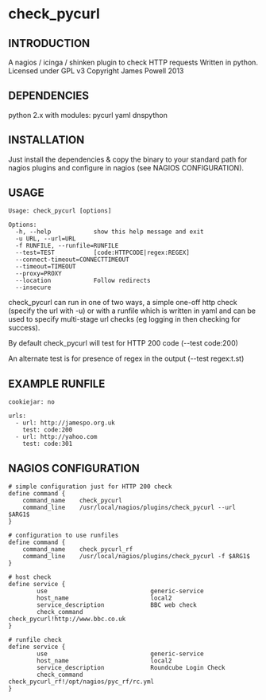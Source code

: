 check_pycurl
============

INTRODUCTION
------------

A nagios / icinga / shinken plugin to check HTTP requests
Written in python. Licensed under GPL v3
Copyright James Powell 2013

DEPENDENCIES
------------

python 2.x with modules:
pycurl
yaml
dnspython

INSTALLATION
------------

Just install the dependencies & copy the binary to your standard path for nagios plugins and
configure in nagios (see NAGIOS CONFIGURATION).

USAGE
------------

```
Usage: check_pycurl [options]

Options:
  -h, --help            show this help message and exit
  -u URL, --url=URL
  -f RUNFILE, --runfile=RUNFILE
  --test=TEST           [code:HTTPCODE|regex:REGEX]
  --connect-timeout=CONNECTTIMEOUT
  --timeout=TIMEOUT
  --proxy=PROXY
  --location            Follow redirects
  --insecure
```

check_pycurl can run in one of two ways, a simple one-off http check (specify the url with -u)
or with a runfile which is written in yaml and can be used to specify multi-stage url checks (eg
logging in then checking for success).

By default check_pycurl will test for HTTP 200 code (--test code:200)

An alternate test is for presence of regex in the output (--test regex:t.st)


EXAMPLE RUNFILE
---------------

```
cookiejar: no

urls:
  - url: http://jamespo.org.uk
    test: code:200
  - url: http://yahoo.com
    test: code:301
```

NAGIOS CONFIGURATION
--------------

```
# simple configuration just for HTTP 200 check 
define command {
	command_name	check_pycurl
	command_line	/usr/local/nagios/plugins/check_pycurl --url $ARG1$
}

# configuration to use runfiles
define command {
	command_name	check_pycurl_rf
	command_line	/usr/local/nagios/plugins/check_pycurl -f $ARG1$
}

# host check
define service {
        use                             generic-service
        host_name                       local2
        service_description             BBC web check
        check_command                   check_pycurl!http://www.bbc.co.uk
}

# runfile check
define service {
        use                             generic-service
        host_name                       local2
        service_description             Roundcube Login Check
        check_command                   check_pycurl_rf!/opt/nagios/pyc_rf/rc.yml
}
```

